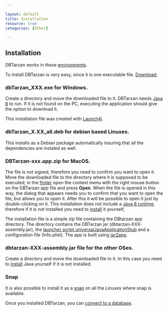```yaml
---

layout: default
title: Installation
resource: true
categories: [Other]

---
```


## Installation

DBTarzan works in these [environments](Tested-databases-and-operating-systems).

To install DBTarzan is very easy, since it is one executable file. 
[Download](https://github.com/aferrandi/dbtarzan/releases);

### **dbTarzan_XXX.exe** for Windows. 

Create a directory and move the downloaded file to it. DBTarzan needs [Java 8](http://java.com/en/download/) to run. If it is not found on the PC, executing the application should give the option to download it. 

This installation file was created with [Launch4j](http://launch4j.sourceforge.net/index.html).

### **dbTarzan_X.XX_all.deb** for debian based Linuxes. 

This installs as a Debian package automatically insuring that all the dependencies are instaled as well. 

### **DBTarzan-xxx.app.zip** for MacOS. 

The file is not signed, therefore you need to confirm you want to open it. Move the downloaded file to the directory where it is supposed to be executed; in the [finder](https://www.lifewire.com/use-mac-finder-2260739) open the context menu with the right mouse button on the DBTarzan app file and press **Open**. When the file is opened in this way, the dialog that appears needs you to confirm that you want to open the file, but allows you to open it. After this it will be possible to open it just by double-clicking on it. This installation does not include a [Java 8 runtime](http://java.com/en/download/), therefore if it is not installed you need to [install](https://www.java.com/en/download/manual.jsp) it yourself,

The installation file is a simple zip file containing the DBtarzan app directory. The directory contains the DBTarzan jar (dbtarzan-XXX-assembly.jar), the [launcher script universalJavaApplicationStub](https://github.com/tofi86/universalJavaApplicationStub) and a configuration file (Info.plist). The app is built using [jar2app](https://github.com/Jorl17/jar2app).

### **dbtarzan-XXX-assembly.jar** file for the other OSes. 

Create a directory and move the downloaded file to it. In this case you need to [install](https://www.java.com/en/download/manual.jsp) Java yourself if it is not installed. 

### Snap 

It is also possible to install it as a [snap](https://snapcraft.io/dbtarzan) on all the Linuxes where snap is available.



Once you installed DBTarzan, you can [connect to a database](Connect-to-database).
